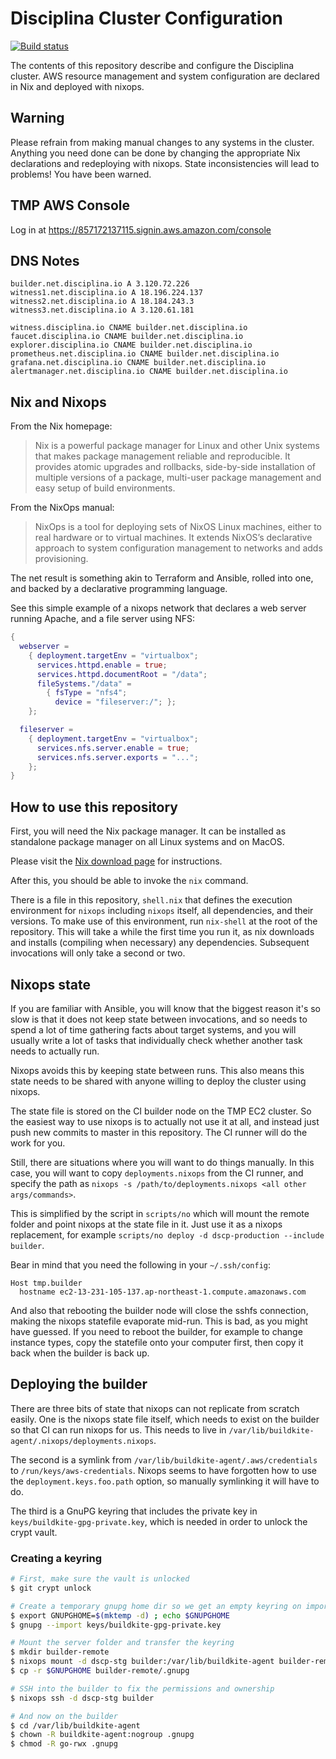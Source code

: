 # Disciplina Cluster Configuration

[![Build status](https://badge.buildkite.com/cad2c06e89f0d975e7b4242154fe3d40d430de5bd24b565eaf.svg)](https://buildkite.com/serokell/dscp-staging)

The contents of this repository describe and configure the Disciplina cluster.
AWS resource management and system configuration are declared in Nix and
deployed with nixops.

## Warning

Please refrain from making manual changes to any systems in the cluster.
Anything you need done can be done by changing the appropriate Nix declarations
and redeploying with nixops. State inconsistencies will lead to problems! You
have been warned.

## TMP AWS Console

Log in at https://857172137115.signin.aws.amazon.com/console

## DNS Notes

```
builder.net.disciplina.io A 3.120.72.226
witness1.net.disciplina.io A 18.196.224.137
witness2.net.disciplina.io A 18.184.243.3
witness3.net.disciplina.io A 3.120.61.181

witness.disciplina.io CNAME builder.net.disciplina.io
faucet.disciplina.io CNAME builder.net.disciplina.io
explorer.disciplina.io CNAME builder.net.disciplina.io
prometheus.net.disciplina.io CNAME builder.net.disciplina.io
grafana.net.disciplina.io CNAME builder.net.disciplina.io
alertmanager.net.disciplina.io CNAME builder.net.disciplina.io
```

## Nix and Nixops

From the Nix homepage:

> Nix is a powerful package manager for Linux and other Unix systems that makes
> package management reliable and reproducible. It provides atomic upgrades and
> rollbacks, side-by-side installation of multiple versions of a package,
> multi-user package management and easy setup of build environments.

From the NixOps manual:

> NixOps is a tool for deploying sets of NixOS Linux machines, either to real
> hardware or to virtual machines. It extends NixOS’s declarative approach to
> system configuration management to networks and adds provisioning.

The net result is something akin to Terraform and Ansible, rolled into one, and
backed by a declarative programming language.

See this simple example of a nixops network that declares a web server running
Apache, and a file server using NFS:

```nix
{
  webserver =
    { deployment.targetEnv = "virtualbox";
      services.httpd.enable = true;
      services.httpd.documentRoot = "/data";
      fileSystems."/data" =
        { fsType = "nfs4";
          device = "fileserver:/"; };
    };

  fileserver =
    { deployment.targetEnv = "virtualbox";
      services.nfs.server.enable = true;
      services.nfs.server.exports = "...";
    };
}
```

## How to use this repository

First, you will need the Nix package manager. It can be installed as standalone
package manager on all Linux systems and on MacOS.

Please visit the [Nix download page](https://nixos.org/nix/download.html) for
instructions.

After this, you should be able to invoke the `nix` command.

There is a file in this repository, `shell.nix` that defines the execution
environment for `nixops` including `nixops` itself, all dependencies, and their
versions. To make use of this environment, run `nix-shell` at the root of the
repository. This will take a while the first time you run it, as nix downloads
and installs (compiling when necessary) any dependencies. Subsequent invocations
will only take a second or two.

## Nixops state

If you are familiar with Ansible, you will know that the biggest reason it's so
slow is that it does not keep state between invocations, and so needs to spend a
lot of time gathering facts about target systems, and you will usually write a
lot of tasks that individually check whether another task needs to actually run.

Nixops avoids this by keeping state between runs. This also means this state
needs to be shared with anyone willing to deploy the cluster using nixops.

The state file is stored on the CI builder node on the TMP EC2 cluster. So the
easiest way to use nixops is to actually not use it at all, and instead just
push new commits to master in this repository. The CI runner will do the work
for you.

Still, there are situations where you will want to do things manually. In this
case, you will want to copy `deployments.nixops` from the CI runner, and specify
the path as `nixops -s /path/to/deployments.nixops <all other args/commands>`.

This is simplified by the script in `scripts/no` which will mount the remote
folder and point nixops at the state file in it. Just use it as a nixops
replacement, for example `scripts/no deploy -d dscp-production --include
builder`.

Bear in mind that you need the following in your `~/.ssh/config`:

```
Host tmp.builder
  hostname ec2-13-231-105-137.ap-northeast-1.compute.amazonaws.com
```

And also that rebooting the builder node will close the sshfs connection,
making the nixops statefile evaporate mid-run. This is bad, as you might have
guessed. If you need to reboot the builder, for example to change instance
types, copy the statefile onto your computer first, then copy it back when the
builder is back up.

## Deploying the builder

There are three bits of state that nixops can not replicate from scratch easily.
One is the nixops state file itself, which needs to exist on the builder so
that CI can run nixops for us. This needs to live in
`/var/lib/buildkite-agent/.nixops/deployments.nixops`.

The second is a symlink from `/var/lib/buildkite-agent/.aws/credentials` to
`/run/keys/aws-credentials`. Nixops seems to have forgotten how to use the
`deployment.keys.foo.path` option, so manually symlinking it will have to do.

The third is a GnuPG keyring that includes the private key in
`keys/buildkite-gpg-private.key`, which is needed in order to unlock the crypt
vault.

### Creating a keyring

```sh
# First, make sure the vault is unlocked
$ git crypt unlock

# Create a temporary gnupg home dir so we get an empty keyring on import
$ export GNUPGHOME=$(mktemp -d) ; echo $GNUPGHOME
$ gnupg --import keys/buildkite-gpg-private.key

# Mount the server folder and transfer the keyring
$ mkdir builder-remote
$ nixops mount -d dscp-stg builder:/var/lib/buildkite-agent builder-remote
$ cp -r $GNUPGHOME builder-remote/.gnupg

# SSH into the builder to fix the permissions and ownership
$ nixops ssh -d dscp-stg builder

# And now on the builder
$ cd /var/lib/buildkite-agent
$ chown -R buildkite-agent:nogroup .gnupg
$ chmod -R go-rwx .gnupg
```
